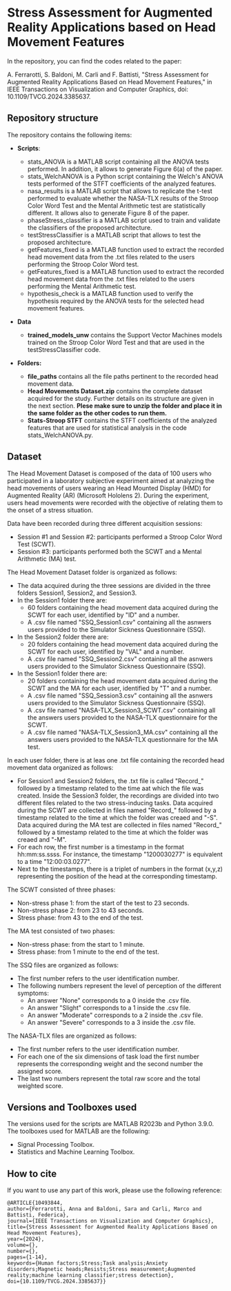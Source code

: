 # Stress Assessment for Augmented Reality Applications based on Head Movement Features


In the repository, you can find the codes related to the paper: 


A. Ferrarotti, S. Baldoni, M. Carli and F. Battisti, "Stress Assessment for Augmented Reality Applications Based on Head Movement Features," in IEEE Transactions on Visualization and Computer Graphics, doi: 10.1109/TVCG.2024.3385637.

## Repository structure
The repository contains the following items:

- **Scripts**:
    - stats_ANOVA is a MATLAB script containing all the ANOVA tests performed. In addition, it allows to generate Figure 6(a) of the paper.
    - stats_WelchANOVA is a Python script containing the Welch's ANOVA tests performed of the STFT coefficients of the analyzed features.
    - nasa_results is a MATLAB script that allows to replicate the t-test performed to evaluate whether the NASA-TLX results of the Stroop Color Word Test and the Mental        Arithmetic test are statistically different. It allows also to generate Figure 8 of the paper.
    - phaseStress_classifier is a MATLAB script used to train and validate the classifiers of the proposed architecture.
    - testStressClassifier is a MATLAB script that allows to test the proposed architecture.
    - getFeatures_fixed is a MATLAB function used to extract the recorded head movement data from the .txt files related to the users performing the Stroop Color Word         test.
    - getFeatures_fixed is a MATLAB function used to extract the recorded head movement data from the .txt files related to the users performing the Mental Arithmetic         test.
    - hypothesis_check is a MATLAB function used to verify the hypothesis required by the ANOVA tests for the selected head movement features.

      
- **Data**
  - **trained_models_unw** contains the Support Vector Machines models trained on the Stroop Color Word Test and that are used in the testStressClassifier code.

    
- **Folders:**
  - **file_paths** contains all the file paths pertinent to the recorded head movement data.
  - **Head Movements Dataset.zip** contains the complete dataset acquired for the study. Further details on its structure are given in the next section. **Plese make         sure to unzip the folder and place it in the same folder as the other codes to run them.**
  - **Stats-Stroop STFT** contains the STFT coefficients of the analyzed features that are used for statistical analysis in the code stats_WelchANOVA.py.
 
## Dataset
The Head Movement Dataset is composed of the data of 100 users who participated in a laboratory subjective experiment aimed at analyzing the head movements of users wearing an Head Mounted Display (HMD) for Augmented Reality (AR) (Microsoft Hololens 2). During the experiment, users head movements were recorded with the objective of relating them to the       onset of a stress situation.

Data have been recorded during three different acquisition sessions:
- Session #1 and Session #2: participants performed a Stroop Color Word Test (SCWT).
- Session #3: participants performed both the SCWT and a Mental Arithmetic (MA) test.


The Head Movement Dataset folder is organized as follows:
- The data acquired during the three sessions are divided in the three folders Session1, Session2, and Session3.
- In the Session1 folder there are:
     - 60 folders containing the head movement data acquired during the SCWT for each user, identified by "ID" and a number.
     - A .csv file named "SSQ_Session1.csv" containing all the asnwers users provided to the Simulator Sickness Questionnaire (SSQ).
- In the Session2 folder there are:
     - 20 folders containing the head movement data acquired during the SCWT for each user, identified by "VAL" and a number.
     - A .csv file named "SSQ_Session2.csv" containing all the asnwers users provided to the Simulator Sickness Questionnaire (SSQ).
- In the Session1 folder there are:
     - 20 folders containing the head movement data acquired during the SCWT and the MA for each user, identified by "T" and a number.
     - A .csv file named "SSQ_Session3.csv" containing all the asnwers users provided to the Simulator Sickness Questionnaire (SSQ).
     - A .csv file named "NASA-TLX_Session3_SCWT.csv" containing all the answers users provided to the NASA-TLX questionnaire for the SCWT.
     - A .csv file named "NASA-TLX_Session3_MA.csv" containing all the answers users provided to the NASA-TLX questionnaire for the MA test.


In each user folder, there is at leas one .txt file containing the recorded head movement data organized as follows:
- For Session1 and Session2 folders, the .txt file is called "Record_" followed by a timestamp related to the time aat which the file was created. Inside the Session3 folder, the recordings are divided into two different files related to the two stress-inducing tasks. Data acquired during the SCWT are collected in files named "Record_" followed by a timestamp related to the time at which the folder was creaed and "-S". Data acquired during the MA test are collected in files named "Record_" followed by a timestamp related to the time at which the folder was creaed and "-M".
- For each row, the first number is a timestamp in the format hh:mm:ss.ssss. For instance, the timestamp "1200030277" is equivalent to a time "12:00:03.0277".
- Next to the timestamps, there is a triplet of numbers in the format (x,y,z) representing the position of the head at the corresponding timestamp.

The SCWT consisted of three phases:
- Non-stress phase 1: from the start of the test to 23 seconds.
- Non-stress phase 2: from 23 to 43 seconds.
- Stress phase: from 43 to the end of the test.


The MA test consisted of two phases:
- Non-stress phase: from the start to 1 minute.
- Stress phase: from 1 minute to the end of the test.

The SSQ files are organized as follows:
- The first number refers to the user identification number.
- The following numbers represent the level of perception of the different symptoms:
  - An answer "None" corresponds to a 0 inside the .csv file.
  - An answer "Slight" corresponds to a 1 inside the .csv file.
  - An answer "Moderate" corresponds to a 2 inside the .csv file.
  - An answer "Severe" corresponds to a 3 inside the .csv file.


The NASA-TLX files are organized as follows:
- The first number refers to the user identification number.
- For each one of the six dimensions of task load the first number represents the corresponding weight and the second number the assigned score.
- The last two numbers represent the total raw score and the total weighted score.

## Versions and Toolboxes used
The versions used for the scripts are MATLAB R2023b and Python 3.9.0. The toolboxes used for MATLAB are the following:
  - Signal Processing Toolbox.
  - Statistics and Machine Learning Toolbox.
## How to cite
If you want to use any part of this work, please use the following reference:

```
@ARTICLE{10493844,
author={Ferrarotti, Anna and Baldoni, Sara and Carli, Marco and Battisti, Federica},
journal={IEEE Transactions on Visualization and Computer Graphics}, 
title={Stress Assessment for Augmented Reality Applications Based on Head Movement Features}, 
year={2024},
volume={},
number={},
pages={1-14},
keywords={Human factors;Stress;Task analysis;Anxiety disorders;Magnetic heads;Resists;Stress measurement;Augmented reality;machine learning classifier;stress detection},
doi={10.1109/TVCG.2024.3385637}}
```
